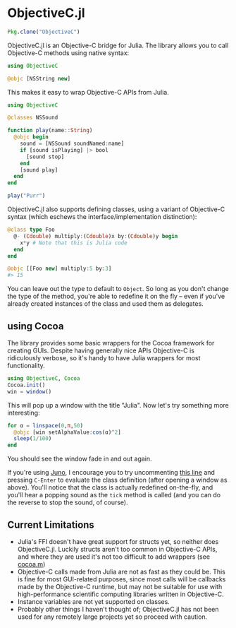 # ObjectiveC.jl

```julia
Pkg.clone("ObjectiveC")
```

ObjectiveC.jl is an Objective-C bridge for Julia. The library allows you to call Objective-C methods using native syntax:

```julia
using ObjectiveC

@objc [NSString new]
```

This makes it easy to wrap Objective-C APIs from Julia.

```julia
using ObjectiveC

@classes NSSound

function play(name::String)
  @objc begin
    sound = [NSSound soundNamed:name]
    if [sound isPlaying] |> bool
      [sound stop]
    end
    [sound play]
  end
end

play("Purr")
```

ObjectiveC.jl also supports defining classes, using a variant of Objective-C
syntax (which eschews the interface/implementation distinction):

```julia
@class type Foo
  @- (Cdouble) multiply:(Cdouble)x by:(Cdouble)y begin
    x*y # Note that this is Julia code
  end
end

@objc [[Foo new] multiply:5 by:3]
#> 15
```

You can leave out the type to default to `Object`. So long as you don't change
the type of the method, you're able to redefine it on the fly – even if you've
already created instances of the class and used them as delegates.

## using Cocoa

The library provides some basic wrappers for the Cocoa framework for creating
GUIs. Despite having generally nice APIs Objective-C is ridiculously verbose, so
it's handy to have Julia wrappers for most functionality.

```julia
using ObjectiveC, Cocoa
Cocoa.init()
win = window()
```

This will pop up a window with the title "Julia". Now let's try something more
interesting:

```julia
for α = linspace(0,π,50)
  @objc [win setAlphaValue:cos(α)^2]
  sleep(1/100)
end
```

You should see the window fade in and out again.

If you're using [Juno](http://junolab.org), I encourage you to try uncommenting
[this line](https://github.com/one-more-minute/ObjectiveC.jl/blob/65f8605657a9a5c7bf5eab6cea89c6c431ff332d/src/cocoa/cocoa.jl#L48)
and pressing `C-Enter` to evaluate the class definition (after opening a window
as above). You'll notice that the class is actually redefined on-the-fly, and
you'll hear a popping sound as the `tick` method is called (and you can do the
reverse to stop the sound, of course).

## Current Limitations

  * Julia's FFI doesn't have great support for structs yet, so neither does
    ObjectiveC.jl. Luckily structs aren't too common in Objective-C APIs, and
    where they are used it's not too difficult to add wrappers (see
    [cocoa.m](deps/cocoa.m))
  * Objective-C calls made from Julia are not as fast as they could be. This
    is fine for most GUI-related purposes, since most calls will be callbacks
    made by the Objective-C runtime, but may not be suitable for use with
    high-performance scientific computing libraries written in Objective-C.
  * Instance variables are not yet supported on classes.
  * Probably other things I haven't thought of; ObjectiveC.jl has not been used
    for any remotely large projects yet so proceed with caution.
